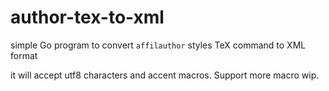 ﻿# author-tex-to-xml

simple Go program to convert `affilauthor` styles TeX command to XML format

it will accept utf8 characters and accent macros. Support more macro wip.
